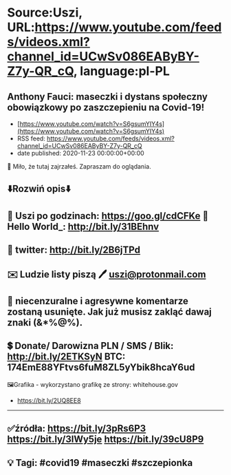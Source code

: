 # Source:Uszi, URL:https://www.youtube.com/feeds/videos.xml?channel_id=UCwSv086EAByBY-Z7y-QR_cQ, language:pl-PL

## Anthony Fauci: maseczki i dystans społeczny obowiązkowy po zaszczepieniu na Covid-19!
 - [https://www.youtube.com/watch?v=S6gsumYIY4s](https://www.youtube.com/watch?v=S6gsumYIY4s)
 - RSS feed: https://www.youtube.com/feeds/videos.xml?channel_id=UCwSv086EAByBY-Z7y-QR_cQ
 - date published: 2020-11-23 00:00:00+00:00

🤪 Miło, że tutaj zajrzałeś.  Zapraszam do oglądania.

⬇️Rozwiń opis⬇️
------------------------------------------------------------
👀 Uszi po godzinach: https://goo.gl/cdCFKe
👀 Hello World_: http://bit.ly/31BEhnv
------------------------------------------------------------
👀 twitter: http://bit.ly/2B6jTPd
------------------------------------------------------------
✉️ Ludzie listy piszą 
🖊️ uszi@protonmail.com
------------------------------------------------------------
👺 niecenzuralne i agresywne komentarze zostaną usunięte.  Jak już musisz zakląć dawaj znaki (&*%@%).
------------------------------------------------------------
💲 Donate/ Darowizna
PLN / SMS / Blik: http://bit.ly/2ETKSyN
BTC: 174EmE88YFtvs6fuM8ZL5yYbik8hcaY6ud
---------------------------------------------------------------
🖼Grafika - wykorzystano grafikę ze strony: 
whitehouse.gov - https://bit.ly/2UQ8EE8
---------------------------------------------------------------
✅źródła:
https://bit.ly/3pRs6P3
https://bit.ly/3lWy5je
https://bit.ly/39cU8P9
-------------------------------------------------------------
💡 Tagi: #covid19 #maseczki #szczepionka
--------------------------------------------------------------

